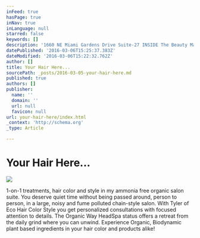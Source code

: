 ```yaml
---
inFeed: true
hasPage: true
inNav: true
inLanguage: null
starred: false
keywords: []
description: '1660 NE Miami Gardens Drive Suite-27 INSIDE The Beauty Mall North Miami Beach Fl, 33179 Call 954-304-3297'
datePublished: '2016-03-06T15:25:37.383Z'
dateModified: '2016-03-06T15:22:32.762Z'
author: []
title: Your Hair Here...
sourcePath: _posts/2016-03-05-your-hair-here.md
published: true
authors: []
publisher:
  name: ''
  domain: ''
  url: null
  favicon: null
url: your-hair-here/index.html
_context: 'http://schema.org'
_type: Article

---
```

# Your Hair Here...
![](https://s3-us-west-2.amazonaws.com/the-grid-img/p/dcf3f0f7f3fcc377043d91db6d94b195877f4274.png)

1-on-1 treatments, hair color and style in my ammonia free organic salon suite. You deserve quiet time without being passed around, person to person, in a large, noisy and fume polluted chain-style salon. With Tyler of Eco Hair Color Style you get personalized consultations with focused attention to details. The Organic Way HeadSpa status offers a retreat from the daily grind where you can unwind. Experience Organic, Biodynamic plant based ingredients in your hair color and products alike!